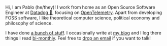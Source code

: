 Hi, I am Pablo (he/they)! I work from home as an Open Source Software Engineer at [Datadog :dog:](https://www.datadoghq.com/), focusing on [OpenTelemetry](https://opentelemetry.io/). Apart from developing FOSS software, I like theoretical computer science, political economy and philosophy of science.

I have done [a bunch of stuff](https://mx-psi.github.io).
I occasionally write at [my blog](https://codual.github.io) and I log there things I read [bi-monthly](https://codual.github.io/log). Feel free to [drop an email](https://mx-psi.github.io/contact) if you want to talk!
